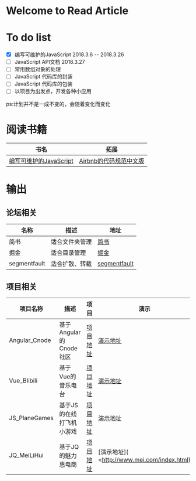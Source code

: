 # Welcome to Read Article


# To do list 

- [x] 编写可维护的JavaScript   2018.3.6 -- 2018.3.26
- [ ] JavaScript API文档   2018.3.27
- [ ] 常用数组对象的处理
- [ ] JavaScript 代码库的封装
- [ ] JavaScript 代码库的包装
- [ ] 以项目为出发点，开发各种小应用

ps:计划并不是一成不变的，会随着变化而变化



# 阅读书籍

| 书名                                                         | 拓展                                                         |
| ------------------------------------------------------------ | ------------------------------------------------------------ |
| [编写可维护的JavaScript](https://github.com/heightzhang/Reading-and-Reality/tree/master/%E7%BC%96%E5%86%99%E5%8F%AF%E7%BB%B4%E6%8A%A4%E4%BB%A3%E7%A0%81) | [Airbnb的代码规范中文版](https://github.com/yuche/javascript) |



# 输出

## 论坛相关

| 名称         | 描述           | 地址                                                         |
| ------------ | -------------- | ------------------------------------------------------------ |
| 简书         | 适合文件夹管理 | [简书](https://www.jianshu.com/u/6a8adaa766c4)               |
| 掘金         | 适合目录管理   | [掘金](https://juejin.im/user/58ed929b8d6d81006c9fd2e9/posts) |
| segmentfault | 适合扩散、转载 | [segmentfault](https://segmentfault.com/u/zhanggao_597b659b314b5) |



## 项目相关

| 项目名称      | 描述                     | 项目                                                     | 演示                                                         |
| ------------- | ------------------------ | -------------------------------------------------------- | ------------------------------------------------------------ |
| Angular_Cnode | 基于Angular的Cnode社区   | [项目地址](https://github.com/heightzhang/Angular_Cnode) | [演示地址](http://heightzhang.cn/Angular_Cnode/src/indexTest.html#!/index/home) |
| Vue_BIibili   | 基于Vue的音乐电台        | [项目地址](https://github.com/heightzhang/Vue_BIibili)   | [演示地址](http://heightzhang.cn/Vue_BIibili/dist/index.html#/app/newSong) |
| JS_PlaneGames | 基于JS的在线打飞机小游戏 | [项目地址](https://github.com/heightzhang/JS_PlaneGames) | [演示地址](http://heightzhang.cn/JS_PlaneGames/PlaneGame_zg/dafeiji.html) |
| JQ_MeiLiHui   | 基于JQ的魅力惠电商       | [项目地址](https://github.com/heightzhang/JQ_MeiLiHui)   | [演示地址]( <http://www.mei.com/index.html)                  |